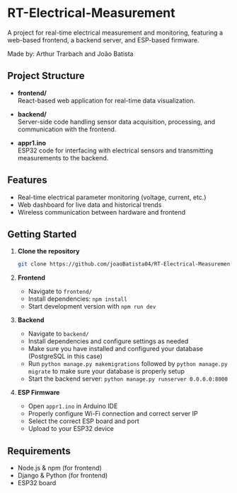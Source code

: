 # RT-Electrical-Measurement

A project for real-time electrical measurement and monitoring, featuring a web-based frontend, a backend server, and ESP-based firmware.

Made by: Arthur Trarbach and João Batista

## Project Structure

- **frontend/**  
    React-based web application for real-time data visualization.

- **backend/**  
    Server-side code handling sensor data acquisition, processing, and communication with the frontend.

- **appr1.ino**  
    ESP32 code for interfacing with electrical sensors and transmitting measurements to the backend.

## Features

- Real-time electrical parameter monitoring (voltage, current, etc.)
- Web dashboard for live data and historical trends
- Wireless communication between hardware and frontend

## Getting Started

1. **Clone the repository**
     ```bash
     git clone https://github.com/joaoBatista04/RT-Electrical-Measurement.git
     ```

2. **Frontend**
     - Navigate to `frontend/`
     - Install dependencies: `npm install`
     - Start development version with `npm run dev`

3. **Backend**
     - Navigate to `backend/`
     - Install dependencies and configure settings as needed
     - Make sure you have installed and configured your database (PostgreSQL in this case)
     - Run `python manage.py makemigrations` followed by `python manage.py migrate` to make sure your database is properly setup
     - Start the backend server: `python manage.py runserver 0.0.0.0:8000`

4. **ESP Firmware**
     - Open `appr1.ino` in Arduino IDE
     - Properly configure Wi-Fi connection and correct server IP
     - Select the correct ESP board and port
     - Upload to your ESP32 device

## Requirements

- Node.js & npm (for frontend)
- Django & Python (for frontend)
- ESP32 board